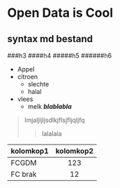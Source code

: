 Open Data is Cool
===============
syntax md bestand
---------------
###h3
####h4
#####h5
######h6

*	Appel
*	citroen
	*	slechte
	*	halal
*	vlees
	*	melk
	**_blablabla_**
>lmjaljljljsdlkjflsjfljqljfq
>
>>lalalala

|kolomkop1|kolomkop2|
|-------------|:-------:|
|FCGDM|123|
|FC brak| 12|

